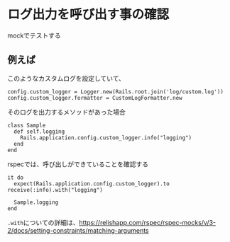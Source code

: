 # ログ出力を呼び出す事の確認
mockでテストする

## 例えば
このようなカスタムログを設定していて、
```
config.custom_logger = Logger.new(Rails.root.join('log/custom.log'))
config.custom_logger.formatter = CustomLogFormatter.new
```

そのログを出力するメソッドがあった場合

```
class Sample
  def self.logging
    Rails.application.config.custom_logger.info("logging")
  end
end
```

rspecでは、呼び出しができていることを確認する

```
it do
  expect(Rails.application.config.custom_logger).to receive(:info).with("logging")

  Sample.logging
end
```

`.with`についての詳細は、https://relishapp.com/rspec/rspec-mocks/v/3-2/docs/setting-constraints/matching-arguments

